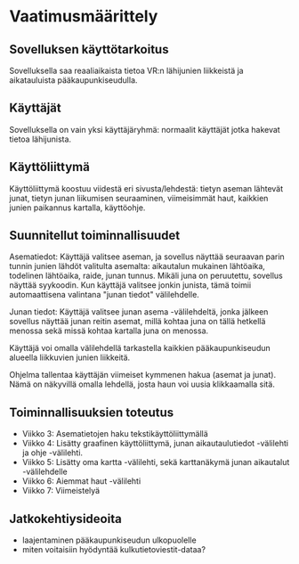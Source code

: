 # Vaatimusmäärittely

## Sovelluksen käyttötarkoitus
Sovelluksella saa reaaliaikaista tietoa VR:n lähijunien liikkeistä ja aikatauluista pääkaupunkiseudulla.

## Käyttäjät
Sovelluksella on vain yksi käyttäjäryhmä: normaalit käyttäjät jotka hakevat tietoa lähijunista.

## Käyttöliittymä
Käyttöliittymä koostuu viidestä eri sivusta/lehdestä: tietyn aseman lähtevät junat, tietyn junan liikumisen seuraaminen, viimeisimmät haut, kaikkien junien paikannus kartalla, käyttöohje.

## Suunnitellut toiminnallisuudet
Asematiedot: Käyttäjä valitsee aseman, ja sovellus näyttää seuraavan parin tunnin junien lähdöt valitulta asemalta: aikautalun mukainen lähtöaika, todelinen lähtöaika, raide, junan tunnus. Mikäli juna on peruutettu, sovellus näyttää syykoodin.
Kun käyttäjä valitsee jonkin junista, tämä toimii automaattisena valintana "junan tiedot" välilehdelle.

Junan tiedot: Käyttäjä valitsee junan asema -välilehdeltä, jonka jälkeen sovellus näyttää junan reitin asemat, millä kohtaa juna on tällä hetkellä menossa sekä missä kohtaa kartalla juna on menossa.

Käyttäjä voi omalla välilehdellä tarkastella kaikkien pääkaupunkiseudun alueella liikkuvien junien liikkeitä.

Ohjelma tallentaa käyttäjän viimeiset kymmenen hakua (asemat ja junat). Nämä on näkyvillä omalla lehdellä, josta haun voi uusia klikkaamalla sitä.

## Toiminnallisuuksien toteutus
- Viikko 3: Asematietojen haku tekstikäyttöliittymällä
- Viikko 4: Lisätty graafinen käyttöliittymä, junan aikautaulutiedot -välilehti ja ohje -välilehti. 
- Viikko 5: Lisätty oma kartta -välilehti, sekä karttanäkymä junan aikautalut -välilehdelle
- Viikko 6: Aiemmat haut -välilehti
- Viikko 7: Viimeistelyä

## Jatkokehtiysideoita
- laajentaminen pääkaupunkiseudun ulkopuolelle
- miten voitaisiin hyödyntää kulkutietoviestit-dataa?
